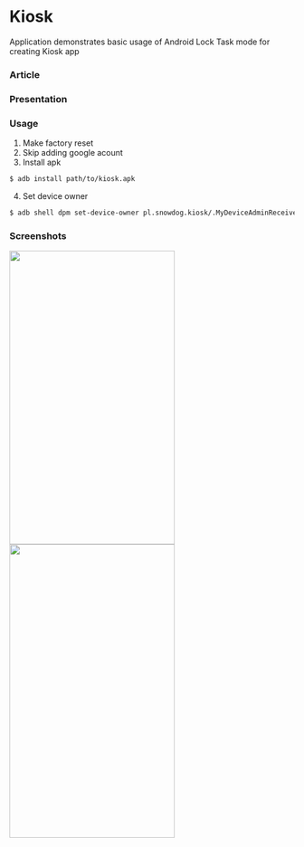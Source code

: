 # Kiosk
Application demonstrates basic usage of Android Lock Task mode for creating Kiosk app
### Article

### Presentation

### Usage
1. Make factory reset
2. Skip adding google acount
3. Install apk
```bash
$ adb install path/to/kiosk.apk
```
4. Set device owner
```bash
$ adb shell dpm set-device-owner pl.snowdog.kiosk/.MyDeviceAdminReceiver
```

### Screenshots
<img src="https://user-images.githubusercontent.com/12548284/37874490-775d37d6-3030-11e8-897c-e5d930a3d44f.png" width="292" height="519" /> <img src="https://user-images.githubusercontent.com/12548284/37874485-6c9b6a70-3030-11e8-8ea4-75ec19f10a59.png" width="292" height="519" />
